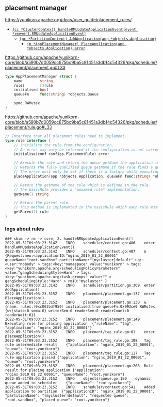 ## placement manager
https://yunikorn.apache.org/docs/user_guide/placement_rules/  

* [```(cc *ClusterContext) handleRMUpdateApplicationEvent(event *rmevent.RMUpdateApplicationEvent)```](https://github.com/apache/yunikorn-core/blob/a590b7d0059cc875bc9ba5c81451a3db14c54326/pkg/scheduler/context.go#L484)
    *  [```(pc *PartitionContext) AddApplication(app *objects.Application)```](https://github.com/apache/yunikorn-core/blob/a590b7d0059cc875bc9ba5c81451a3db14c54326/pkg/scheduler/partition.go#L307)
        *  [```(m *AppPlacementManager) PlaceApplication(app *objects.Application) error```](https://github.com/apache/yunikorn-core/blob/a590b7d0059cc875bc9ba5c81451a3db14c54326/pkg/scheduler/placement/placement.go#L135)

https://github.com/apache/yunikorn-core/blob/a590b7d0059cc875bc9ba5c81451a3db14c54326/pkg/scheduler/placement/placement.go#L33
```go
type AppPlacementManager struct {
	name        string
	rules       []rule
	initialised bool
	queueFn     func(string) *objects.Queue

	sync.RWMutex
}
```

https://github.com/apache/yunikorn-core/blob/a590b7d0059cc875bc9ba5c81451a3db14c54326/pkg/scheduler/placement/rule.go#L33
```go
// Interface that all placement rules need to implement.
type rule interface {
	// Initialise the rule from the configuration.
	// An error may only be returned if the configuration is not correct.
	initialise(conf configs.PlacementRule) error

	// Execute the rule and return the queue getName the application is placed in.
	// Returns the fully qualified queue getName if the rule finds a queue or an empty string if the rule did not match.
	// The error must only be set if there is a failure while executing the rule not if the rule did not match.
	placeApplication(app *objects.Application, queueFn func(string) *objects.Queue) (string, error)

	// Return the getName of the rule which is defined in the rule.
	// The basicRule provides a "unnamed rule" implementation.
	getName() string

	// Return the parent rule.
	// This method is implemented in the basicRule which each rule must be based on.
	getParent() rule
}
```

### logs about rules
```
### shim -> rm -> core, 2. handleRMUpdateApplicationEvent()
2022-05-31T09:03:23.314Z	INFO	scheduler/context.go:486	enter handleRMUpdateApplicationEvent()
2022-05-31T09:03:23.314Z	INFO	scheduler/context.go:487	&{Request:new:<applicationID:"nginx_2019_01_22_00001" queueName:"root.sandbox" partitionName:"[mycluster]default" ugi:<user:"nobody" > tags:<key:"namespace" value:"yunikorn" > tags:<key:"yunikorn.apache.org/schedulingPolicyParameters" value:"gangSchedulingStyle=Hard" > tags:<key:"yunikorn.apache.org/task-groups" value:"" > gangSchedulingStyle:"Hard" > rmID:"mycluster" }
2022-05-31T09:03:23.314Z	INFO	scheduler/partition.go:309	enter AddApplication()
2022-05-31T09:03:23.315Z	INFO	placement/placement.go:137	enter PlaceApplication()
2022-05-31T09:03:23.315Z	INFO	placement/placement.go:138	&{name: rules:[0xc003bdf950] initialised:true queueFn:0x993ce0 RWMutex:{w:{state:0 sema:0} writerSem:0 readerSem:0 readerCount:0 readerWait:0}}
2022-05-31T09:03:23.315Z	INFO	placement/placement.go:149	Executing rule for placing application	{"ruleName": "tag", "application": "nginx_2019_01_22_00001"}
2022-05-31T09:03:23.315Z	INFO	placement/tag_rule.go:61	enter placeApplication()
2022-05-31T09:03:23.315Z	INFO	placement/tag_rule.go:108	Tag rule intermediate result	{"application": "nginx_2019_01_22_00001", "queue": "root.yunikorn"}
2022-05-31T09:03:23.315Z	INFO	placement/tag_rule.go:117	Tag rule application placed	{"application": "nginx_2019_01_22_00001", "queue": "root.yunikorn"}
2022-05-31T09:03:23.315Z	INFO	placement/placement.go:208	Rule result for placing application	{"application": "nginx_2019_01_22_00001", "queueName": "root.yunikorn"}
2022-05-31T09:03:23.315Z	INFO	objects/queue.go:150	dynamic queue added to scheduler	{"queueName": "root.yunikorn"}
2022-05-31T09:03:23.315Z	INFO	scheduler/context.go:541	Added application to partition	{"applicationID": "nginx_2019_01_22_00001", "partitionName": "[mycluster]default", "requested queue": "root.sandbox", "placed queue": "root.yunikorn"}
```
